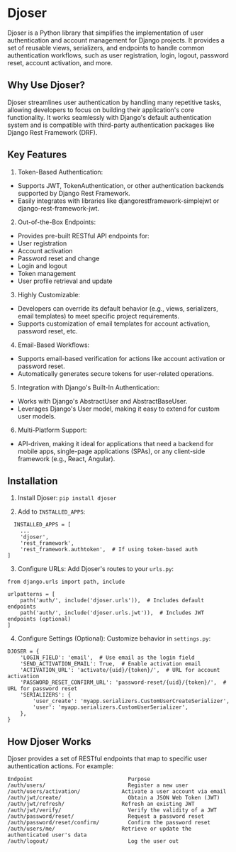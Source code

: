 # Djoser
Djoser is a Python library that simplifies the implementation of user authentication and account management for Django projects. It provides a set of reusable views, serializers, and endpoints to handle common authentication workflows, such as user registration, login, logout, password reset, account activation, and more.


## Why Use Djoser?
Djoser streamlines user authentication by handling many repetitive tasks, allowing developers to focus on building their application's core functionality. It works seamlessly with Django's default authentication system and is compatible with third-party authentication packages like Django Rest Framework (DRF).

## Key Features
1. Token-Based Authentication:

- Supports JWT, TokenAuthentication, or other authentication backends supported by Django Rest Framework.
- Easily integrates with libraries like djangorestframework-simplejwt or django-rest-framework-jwt.

2. Out-of-the-Box Endpoints:

- Provides pre-built RESTful API endpoints for:
- User registration
- Account activation
- Password reset and change
- Login and logout
- Token management
- User profile retrieval and update

3. Highly Customizable:

- Developers can override its default behavior (e.g., views, serializers, email templates) to meet specific project requirements.
- Supports customization of email templates for account activation, password reset, etc.

4. Email-Based Workflows:

- Supports email-based verification for actions like account activation or password reset.
- Automatically generates secure tokens for user-related operations.

5. Integration with Django's Built-In Authentication:

- Works with Django's AbstractUser and AbstractBaseUser.
- Leverages Django's User model, making it easy to extend for custom user models.

6. Multi-Platform Support:

- API-driven, making it ideal for applications that need a backend for mobile apps, single-page applications (SPAs), or any client-side framework (e.g., React, Angular).


## Installation
1. Install Djoser:
```pip install djoser```

2. Add to `INSTALLED_APPS`:
```
  INSTALLED_APPS = [
    ...
    'djoser',
    'rest_framework',
    'rest_framework.authtoken',  # If using token-based auth
]
  ```

3. Configure URLs: Add Djoser's routes to your `urls.py`:
```
from django.urls import path, include

urlpatterns = [
    path('auth/', include('djoser.urls')),  # Includes default endpoints
    path('auth/', include('djoser.urls.jwt')),  # Includes JWT endpoints (optional)
]
```

4. Configure Settings (Optional): Customize behavior in `settings.py`:
```
DJOSER = {
    'LOGIN_FIELD': 'email',  # Use email as the login field
    'SEND_ACTIVATION_EMAIL': True,  # Enable activation email
    'ACTIVATION_URL': 'activate/{uid}/{token}/',  # URL for account activation
    'PASSWORD_RESET_CONFIRM_URL': 'password-reset/{uid}/{token}/',  # URL for password reset
    'SERIALIZERS': {
        'user_create': 'myapp.serializers.CustomUserCreateSerializer',
        'user': 'myapp.serializers.CustomUserSerializer',
    },
}
```


## How Djoser Works
Djoser provides a set of RESTful endpoints that map to specific user authentication actions. For example:

```
Endpoint	                          Purpose
/auth/users/	                      Register a new user
/auth/users/activation/	            Activate a user account via email
/auth/jwt/create/	                  Obtain a JSON Web Token (JWT)
/auth/jwt/refresh/	                Refresh an existing JWT
/auth/jwt/verify/	                  Verify the validity of a JWT
/auth/password/reset/	              Request a password reset
/auth/password/reset/confirm/	      Confirm the password reset
/auth/users/me/	                    Retrieve or update the authenticated user's data
/auth/logout/	                      Log the user out
```










